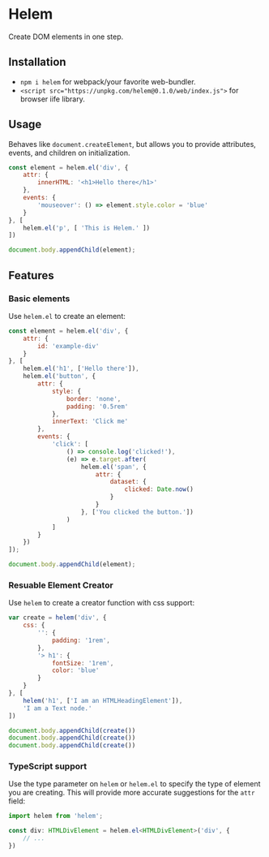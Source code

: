 # Helem
Create DOM elements in one step.  

## Installation
 - `npm i helem` for webpack/your favorite web-bundler.
 - `<script src="https://unpkg.com/helem@0.1.0/web/index.js">` for browser iife library.


## Usage
Behaves like `document.createElement`, but allows you to provide attributes, events, and children on initialization.  

```js
const element = helem.el('div', { 
    attr: { 
        innerHTML: '<h1>Hello there</h1>' 
    },
    events: {
        'mouseover': () => element.style.color = 'blue'
    }
}, [
    helem.el('p', [ 'This is Helem.' ])
])

document.body.appendChild(element);
```


## Features


### Basic elements
Use `helem.el` to create an element:  

```js
const element = helem.el('div', {
    attr: {
        id: 'example-div'
    }
}, [
    helem.el('h1', ['Hello there']),
    helem.el('button', {
        attr: {
            style: {
                border: 'none',
                padding: '0.5rem'
            },
            innerText: 'Click me'
        },
        events: {
            'click': [
                () => console.log('clicked!'),
                (e) => e.target.after(
                    helem.el('span', {
                        attr: {
                            dataset: {
                                clicked: Date.now()
                            }
                        }
                    }, ['You clicked the button.'])
                )
            ]
        }   
    })
]);

document.body.appendChild(element);
```


### Resuable Element Creator
Use `helem` to create a creator function with css support:  

```js
var create = helem('div', { 
    css: {
        '': {
            padding: '1rem',
        },
        '> h1': {
            fontSize: '1rem',
            color: 'blue'
        }
    }
}, [
    helem('h1', ['I am an HTMLHeadingElement']),
    'I am a Text node.'
])

document.body.appendChild(create())
document.body.appendChild(create())
document.body.appendChild(create())
```


### TypeScript support
Use the type parameter on `helem` or `helem.el` to specify the type of element you are creating. This will provide more accurate suggestions for the `attr` field:  

```ts
import helem from 'helem';

const div: HTMLDivElement = helem.el<HTMLDivElement>('div', { 
    // ...
})
```
